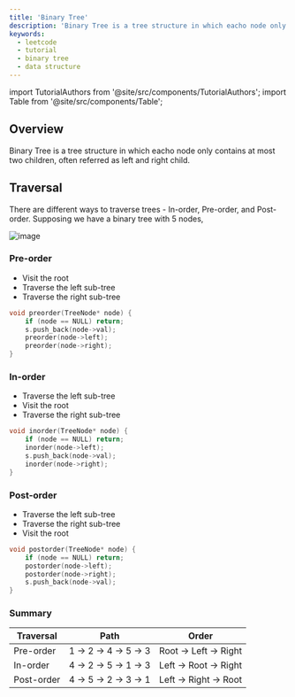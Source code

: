 ```yaml
---
title: 'Binary Tree'
description: 'Binary Tree is a tree structure in which eacho node only contains at most two children'
keywords:
  - leetcode
  - tutorial
  - binary tree
  - data structure
---
```


import TutorialAuthors from '@site/src/components/TutorialAuthors';
import Table from '@site/src/components/Table';

<TutorialAuthors names="@wingkwong"/>

## Overview

Binary Tree is a tree structure in which eacho node only contains at most two children, often referred as left and right child.

<!-- TODO: properties -->

## Traversal 

There are different ways to traverse trees - In-order, Pre-order, and Post-order. Supposing we have a binary tree with 5 nodes,

![image](https://user-images.githubusercontent.com/35857179/180000691-7634f6e6-1c2b-4e6e-a52a-83f3218e2d6b.png)

### Pre-order

- Visit the root
- Traverse the left sub-tree
- Traverse the right sub-tree

```cpp
void preorder(TreeNode* node) {
    if (node == NULL) return;
    s.push_back(node->val);
    preorder(node->left);
    preorder(node->right);
}
```

### In-order

- Traverse the left sub-tree
- Visit the root
- Traverse the right sub-tree

```cpp
void inorder(TreeNode* node) {
    if (node == NULL) return;
    inorder(node->left);
    s.push_back(node->val);
    inorder(node->right);
}
```

### Post-order

- Traverse the left sub-tree
- Traverse the right sub-tree
- Visit the root

```cpp
void postorder(TreeNode* node) {
    if (node == NULL) return;
    postorder(node->left);
    postorder(node->right);
    s.push_back(node->val);
}
```

### Summary

| Traversal  | Path               | Order               |
| ---------- | ------------------ | ------------------- |
| Pre-order  | 1 -> 2 -> 4 -> 5 -> 3 | Root -> Left -> Right |
| In-order   | 4 -> 2 -> 5 -> 1 -> 3 | Left -> Root -> Right |
| Post-order | 4 -> 5 -> 2 -> 3 -> 1 | Left -> Right -> Root  |